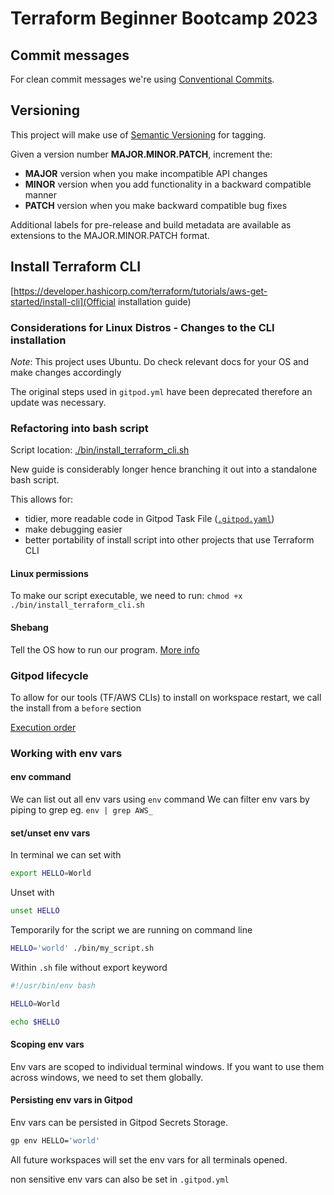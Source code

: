 # Terraform Beginner Bootcamp 2023

## Commit messages

For clean commit messages we're using [Conventional Commits](https://www.conventionalcommits.org/en/v1.0.0/).

## Versioning

This project will make use of [Semantic Versioning](semver.org) for tagging.

Given a version number **MAJOR.MINOR.PATCH**, increment the:

- **MAJOR** version when you make incompatible API changes
- **MINOR** version when you add functionality in a backward compatible manner
- **PATCH** version when you make backward compatible bug fixes

Additional labels for pre-release and build metadata are available as extensions to the MAJOR.MINOR.PATCH format.

## Install Terraform CLI

[https://developer.hashicorp.com/terraform/tutorials/aws-get-started/install-cli](Official installation guide)

### Considerations for Linux Distros - Changes to the CLI installation

_Note_: This project uses Ubuntu. Do check relevant docs for your OS and make changes accordingly

The original steps used in `gitpod.yml` have been deprecated therefore an update was necessary.

### Refactoring into bash script

Script location: [./bin/install_terraform_cli.sh](./bin/install_terraform_cli.sh)

New guide is considerably longer hence branching it out into a standalone bash script.

This allows for:

- tidier, more readable code in Gitpod Task File ([`.gitpod.yaml`](./.gitpod.yaml))
- make debugging easier
- better portability of install script into other projects that use Terraform CLI

#### Linux permissions

To make our script executable, we need to run: `chmod +x ./bin/install_terraform_cli.sh`

#### Shebang

Tell the OS how to run our program.
[More info](<https://en.wikipedia.org/wiki/Shebang_(Unix)>)

### Gitpod lifecycle

To allow for our tools (TF/AWS CLIs) to install on workspace restart, we call the install from a `before` section

[Execution order](https://www.gitpod.io/docs/configure/workspaces/tasks#execution-order)

### Working with env vars

#### env command

We can list out all env vars using `env` command
We can filter env vars by piping to grep eg. `env | grep AWS_`

#### set/unset env vars

In terminal we can set with

```sh
export HELLO=World
```

Unset with

```sh
unset HELLO
```

Temporarily for the script we are running on command line

```sh
HELLO='world' ./bin/my_script.sh
```

Within `.sh` file without export keyword

```sh
#!/usr/bin/env bash

HELLO=World

echo $HELLO
```

#### Scoping env vars

Env vars are scoped to individual terminal windows. If you want to use them across windows, we need to set them globally.

#### Persisting env vars in Gitpod

Env vars can be persisted in Gitpod Secrets Storage.

```sh
gp env HELLO='world'
```

All future workspaces will set the env vars for all terminals opened.

non sensitive env vars can also be set in `.gitpod.yml`
